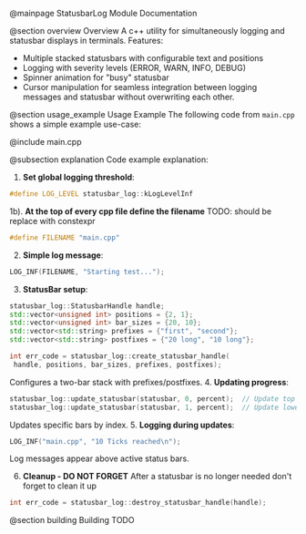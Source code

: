 @mainpage StatusbarLog Module Documentation

@section overview Overview
A c++ utility for simultaneously logging and statusbar displays in terminals.
Features:
- Multiple stacked statusbars with configurable text and positions
- Logging with severity levels (ERROR, WARN, INFO, DEBUG)
- Spinner animation for "busy" statusbar
- Cursor manipulation for seamless integration between logging messages and statusbar without overwriting each other.

@section usage_example Usage Example
The following code from `main.cpp` shows a simple example use-case:

@include main.cpp

@subsection explanation Code example explanation:
1. **Set global logging threshold**:
```cpp
#define LOG_LEVEL statusbar_log::kLogLevelInf
```
1b). **At the top of every cpp file define the filename** TODO: should be replace with constexpr
```cpp
#define FILENAME "main.cpp"
```
2. **Simple log message**:
```cpp
LOG_INF(FILENAME, "Starting test...");
```
3. **StatusBar setup**:
  ```cpp
statusbar_log::StatusbarHandle handle;
std::vector<unsigned int> positions = {2, 1};
std::vector<unsigned int> bar_sizes = {20, 10};
std::vector<std::string> prefixes = {"first", "second"};
std::vector<std::string> postfixes = {"20 long", "10 long"};

int err_code = statusbar_log::create_statusbar_handle(
   handle, positions, bar_sizes, prefixes, postfixes);
```
   Configures a two-bar stack with prefixes/postfixes.
4. **Updating progress**:
```cpp
statusbar_log::update_statusbar(statusbar, 0, percent);  // Update top bar
statusbar_log::update_statusbar(statusbar, 1, percent);  // Update lower bar
```
   Updates specific bars by index.
5. **Logging during updates**:
```cpp
LOG_INF("main.cpp", "10 Ticks reached\n");
```
   Log messages appear above active status bars.

6. **Cleanup - DO NOT FORGET**
   After a statusbar is no longer needed don't forget to clean it up
```cpp
int err_code = statusbar_log::destroy_statusbar_handle(handle);
```

@section building Building
TODO
